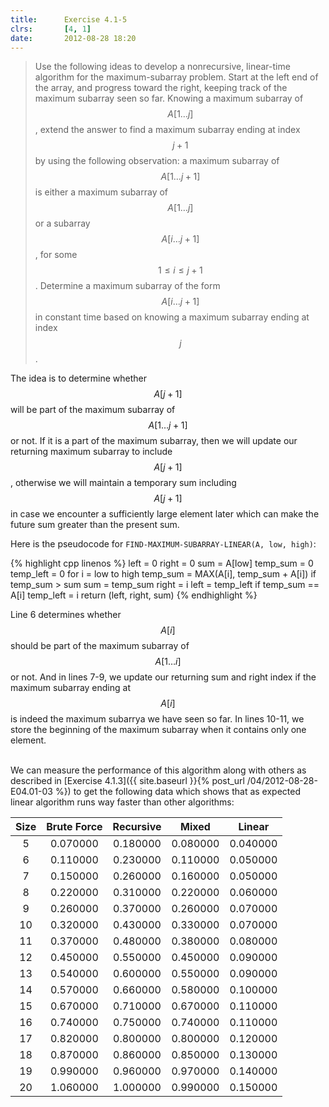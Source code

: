 ```yaml
---
title:      Exercise 4.1-5
clrs:       [4, 1]
date:       2012-08-28 18:20
---
```


>Use the following ideas to develop a nonrecursive, linear-time algorithm for the maximum-subarray problem. Start at the left end of the array, and progress toward the right, keeping track of the maximum subarray seen so far. Knowing a maximum subarray of $$A[1 \dots j]$$, extend the answer to find a maximum subarray ending at index $$j + 1$$ by using the following observation: a maximum subarray of $$A[1 \dots j + 1]$$ is either a maximum subarray of $$A[1 \dots j]$$ or a subarray $$A[i \dots j + 1]$$, for some $$1 \le i \le j + 1$$. Determine a maximum subarray of the form $$A[i \dots j + 1]$$ in constant time based on knowing a maximum subarray ending at index $$j$$.

The idea is to determine whether $$A[j + 1]$$ will be part of the maximum subarray of $$A[1 \dots j + 1]$$ or not. If it is a part of the maximum subarray, then we will update our returning maximum subarray to include $$A[j + 1]$$, otherwise we will maintain a temporary sum including $$A[j + 1]$$ in case we encounter a sufficiently large element later which can make the future sum greater than the present sum.

Here is the pseudocode for `FIND-MAXIMUM-SUBARRAY-LINEAR(A, low, high)`:

{% highlight cpp linenos %}
left = 0
right = 0
sum = A[low]
temp_sum = 0
temp_left = 0
for i = low to high
    temp_sum = MAX(A[i], temp_sum + A[i])
        if temp_sum > sum
            sum = temp_sum
            right = i
            left = temp_left
        if temp_sum == A[i]
            temp_left = i
return (left, right, sum)
{% endhighlight %}

Line 6 determines whether $$A[i]$$ should be part of the maximum subarray of $$A[1 \dots i]$$ or not. And in lines 7-9, we update our returning sum and right index if the maximum subarray ending at $$A[i]$$ is indeed the maximum subarrya we have seen so far. In lines 10-11, we store the beginning of the maximum subarray when it contains only one element.

<br/>
We can measure the performance of this algorithm along with others as described in [Exercise 4.1.3]({{ site.baseurl }}{% post_url /04/2012-08-28-E04.01-03 %}) to get the following data which shows that as expected linear algorithm runs way faster than other algorithms:

Size | Brute Force | Recursive |   Mixed  | Linear
:---:|:-----------:|:---------:|:--------:|:------:
5    | 0.070000    | 0.180000  | 0.080000 | 0.040000
6    | 0.110000    | 0.230000  | 0.110000 | 0.050000
7    | 0.150000    | 0.260000  | 0.160000 | 0.050000
8    | 0.220000    | 0.310000  | 0.220000 | 0.060000
9    | 0.260000    | 0.370000  | 0.260000 | 0.070000
10   | 0.320000    | 0.430000  | 0.330000 | 0.070000
11   | 0.370000    | 0.480000  | 0.380000 | 0.080000
12   | 0.450000    | 0.550000  | 0.450000 | 0.090000
13   | 0.540000    | 0.600000  | 0.550000 | 0.090000
14   | 0.570000    | 0.660000  | 0.580000 | 0.100000
15   | 0.670000    | 0.710000  | 0.670000 | 0.110000
16   | 0.740000    | 0.750000  | 0.740000 | 0.110000
17   | 0.820000    | 0.800000  | 0.800000 | 0.120000
18   | 0.870000    | 0.860000  | 0.850000 | 0.130000
19   | 0.990000    | 0.960000  | 0.970000 | 0.140000
20   | 1.060000    | 1.000000  | 0.990000 | 0.150000